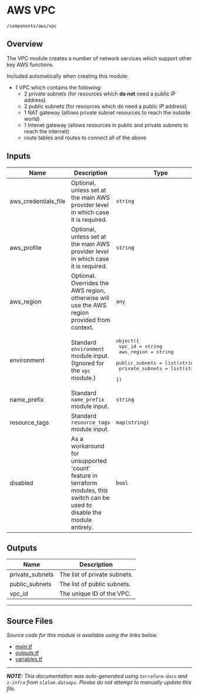 
# AWS VPC

`/components/aws/vpc`

## Overview


The VPC module creates a number of network services which support other key AWS functions.

Included automatically when creating this module:
* 1 VPC which contains the following:
    * 2 private subnets (for resources which **do not** need a public IP address)
    * 2 public subnets (for resources which do need a public IP address)
    * 1 NAT gateway (allows private subnet resources to reach the outside world)
    * 1 Intenet gateway (allows resources in public and private subnets to reach the internet)
    * route tables and routes to connect all of the above

## Inputs

| Name | Description | Type | Default | Required |
|------|-------------|------|---------|:-----:|
| aws\_credentials\_file | Optional, unless set at the main AWS provider level in which case it is required. | `string` | n/a | yes |
| aws\_profile | Optional, unless set at the main AWS provider level in which case it is required. | `string` | n/a | yes |
| aws\_region | Optional. Overrides the AWS region, otherwise will use the AWS region provided from context. | `any` | n/a | yes |
| environment | Standard `environment` module input. (Ignored for the `vpc` module.) | <pre>object({<br>    vpc_id          = string<br>    aws_region      = string<br>    public_subnets  = list(string)<br>    private_subnets = list(string)<br>  })</pre> | n/a | yes |
| name\_prefix | Standard `name_prefix` module input. | `string` | n/a | yes |
| resource\_tags | Standard `resource_tags` module input. | `map(string)` | n/a | yes |
| disabled | As a workaround for unsupported 'count' feature in terraform modules, this switch can be used to disable the module entirely. | `bool` | `false` | no |

## Outputs

| Name | Description |
|------|-------------|
| private\_subnets | The list of private subnets. |
| public\_subnets | The list of public subnets. |
| vpc\_id | The unique ID of the VPC. |

---------------------

## Source Files

_Source code for this module is available using the links below._

* [main.tf](https://github.com/slalom-ggp/dataops-infra/tree/master//components/aws/vpc/main.tf)
* [outputs.tf](https://github.com/slalom-ggp/dataops-infra/tree/master//components/aws/vpc/outputs.tf)
* [variables.tf](https://github.com/slalom-ggp/dataops-infra/tree/master//components/aws/vpc/variables.tf)

---------------------

_**NOTE:** This documentation was auto-generated using
`terraform-docs` and `s-infra` from `slalom.dataops`.
Please do not attempt to manually update this file._
